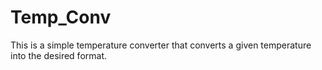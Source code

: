 # Temp_Conv
This is a simple temperature converter that converts a given temperature into the desired format.
